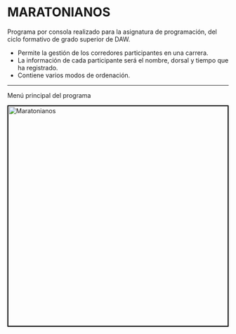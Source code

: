 ﻿# MARATONIANOS
 
<p>Programa por consola realizado para la asignatura de programación, del ciclo formativo de grado superior de DAW.</p>
<ul>
<li>Permite la gestión de los corredores participantes en una carrera.</li>
<li>La información de cada participante será el nombre, dorsal y tiempo que ha registrado.</li>
<li>Contiene varios modos de ordenación.</li>
</ul>

---

<p>Menú principal del programa</p>
<img src="https://github.com/isarubio95/Maratonianos/assets/158785512/a21c47f7-ffe0-4fb8-8b16-ebac134f120c" alt="Maratonianos" width="500" style="border: 2px solid #000;">




